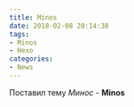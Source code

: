 ```yaml
---
title: Minos
date: 2018-02-08 20:14:38
tags: 
- Minos
- Hexo
categories: 
- News
---
```

Поставил тему *Минос* - **Minos**
